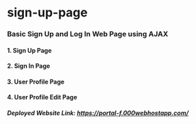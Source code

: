 # sign-up-page

### Basic Sign Up and Log In Web Page using AJAX

#### 1. Sign Up Page
#### 2. Sign In Page
#### 3. User Profile Page
#### 4. User Profile Edit Page

##### Deployed Website Link: https://portal-f.000webhostapp.com/
